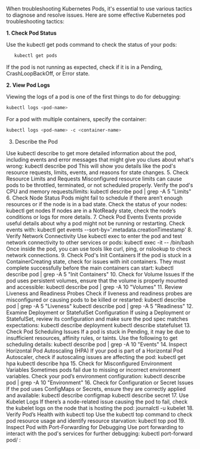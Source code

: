 When troubleshooting Kubernetes Pods, it's essential to use various tactics to diagnose and resolve issues. Here are some effective Kubernetes pod troubleshooting tactics:

**1. Check Pod Status**

Use the kubectl get pods command to check the status of your pods:

 ```bash
    kubectl get pods
```

If the pod is not running as expected, check if it is in a Pending, CrashLoopBackOff, or Error state.

**2. View Pod Logs**

Viewing the logs of a pod is one of the first things to do for debugging:

```bash
kubectl logs <pod-name>
```

For a pod with multiple containers, specify the container:

```bash
kubectl logs <pod-name> -c <container-name>
```

3. Describe the Pod

Use kubectl describe to get more detailed information about the pod, including events and error messages that might give you clues about what's wrong:
kubectl describe pod <pod-name>
This will show you details like the pod's resource requests, limits, events, and reasons for state changes.
5. Check Resource Limits and Requests
Misconfigured resource limits can cause pods to be throttled, terminated, or not scheduled properly. Verify the pod's CPU and memory requests/limits:
kubectl describe pod <pod-name> | grep -A 5 "Limits"
6. Check Node Status
Pods might fail to schedule if there aren’t enough resources or if the node is in a bad state. Check the status of your nodes:
kubectl get nodes
If nodes are in a NotReady state, check the node’s conditions or logs for more details.
7. Check Pod Events
Events provide useful details about why a pod might not be running or restarting. Check events with:
kubectl get events --sort-by='.metadata.creationTimestamp'
8. Verify Network Connectivity
Use kubectl exec to enter the pod and test network connectivity to other services or pods:
kubectl exec -it <pod-name> -- /bin/bash
Once inside the pod, you can use tools like curl, ping, or nslookup to check network connections.
9. Check Pod's Init Containers
If the pod is stuck in a ContainerCreating state, check for issues with init containers. They must complete successfully before the main containers can start:
kubectl describe pod <pod-name> | grep -A 5 "Init Containers"
10. Check for Volume Issues
If the pod uses persistent volumes, ensure that the volume is properly mounted and accessible:
kubectl describe pod <pod-name> | grep -A 10 "Volumes"
11. Review Liveness and Readiness Probes
Check if liveness and readiness probes are misconfigured or causing pods to be killed or restarted:
kubectl describe pod <pod-name> | grep -A 5 "Liveness"
kubectl describe pod <pod-name> | grep -A 5 "Readiness"
12. Examine Deployment or StatefulSet Configuration
If using a Deployment or StatefulSet, review its configuration and make sure the pod spec matches expectations:
kubectl describe deployment <deployment-name>
kubectl describe statefulset <statefulset-name>
13. Check Pod Scheduling Issues
If a pod is stuck in Pending, it may be due to insufficient resources, affinity rules, or taints. Use the following to get scheduling details:
kubectl describe pod <pod-name> | grep -A 10 "Events"
14. Inspect Horizontal Pod Autoscaling (HPA)
If your pod is part of a Horizontal Pod Autoscaler, check if autoscaling issues are affecting the pod:
kubectl get hpa
kubectl describe hpa <hpa-name>
15. Check for Misconfigured Environment Variables
Sometimes pods fail due to missing or incorrect environment variables. Check your pod’s environment configuration:
kubectl describe pod <pod-name> | grep -A 10 "Environment"
16. Check for Configuration or Secret Issues
If the pod uses ConfigMaps or Secrets, ensure they are correctly applied and available:
kubectl describe configmap <configmap-name>
kubectl describe secret <secret-name>
17. Use Kubelet Logs
If there’s a node-related issue causing the pod to fail, check the kubelet logs on the node that is hosting the pod:
journalctl -u kubelet
18. Verify Pod’s Health with kubectl top
Use the kubectl top command to check pod resource usage and identify resource starvation:
kubectl top pod <pod-name>
19. Inspect Pod with Port-Forwarding for Debugging
Use port forwarding to interact with the pod's services for further debugging:
kubectl port-forward pod/<pod-name> <local-port>:<pod-port>

